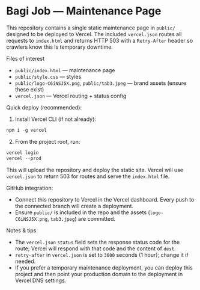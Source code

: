 # Bagi Job — Maintenance Page

This repository contains a single static maintenance page in `public/` designed to be deployed to Vercel. The included `vercel.json` routes all requests to `index.html` and returns HTTP 503 with a `Retry-After` header so crawlers know this is temporary downtime.

Files of interest
- `public/index.html` — maintenance page
- `public/style.css` — styles
- `public/logo-C6iNSJ5X.png`, `public/tab3.jpeg` — brand assets (ensure these exist)
- `vercel.json` — Vercel routing + status config

Quick deploy (recommended):

1) Install Vercel CLI (if not already):

```powershell
npm i -g vercel
```

2) From the project root, run:

```powershell
vercel login
vercel --prod
```

This will upload the repository and deploy the static site. Vercel will use `vercel.json` to return 503 for routes and serve the `index.html` file.

GitHub integration:

- Connect this repository to Vercel in the Vercel dashboard. Every push to the connected branch will create a deployment.
- Ensure `public/` is included in the repo and the assets (`logo-C6iNSJ5X.png`, `tab3.jpeg`) are committed.

Notes & tips
- The `vercel.json` `status` field sets the response status code for the route; Vercel will respond with that code and the content of `dest`.
- `retry-after` in `vercel.json` is set to `3600` seconds (1 hour); change it if needed.
- If you prefer a temporary maintenance deployment, you can deploy this project and then point your production domain to the deployment in Vercel DNS settings.

